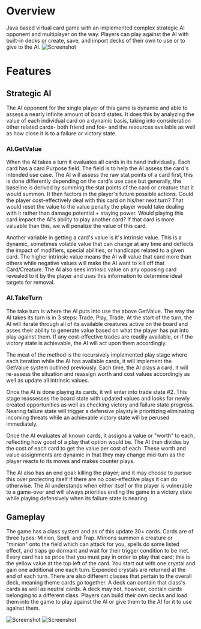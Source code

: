 # Overview
Java based virtual card game with an implemented complex strategic AI opponent and multiplayer on the way. Players can play against the AI with built-in decks or create, save, and import decks of their own to use or to give to the AI.
![Screenshot](http://i68.tinypic.com/rr59n8.jpg)
# Features
## Strategic AI
The AI opponent for the single player of this game is dynamic and able to assess a nearly infinite amount of board states. It does this by analyzing the value of each individual card on a dynamic basis, taking into consideration other related cards- both friend and foe- and the resources available as well as how close it is to a failure or victory state.
### AI.GetValue
When the AI takes a turn it evaluates all cards in its hand individually. Each card has a card Purpose field. The field is to help the AI assess the card's intended use case. The AI will assess the raw stat points of a card first, this is done differently depending on the card's use case but generally, the baseline is derived by summing the stat points of the card or creature that it would summon. It then factors in the player's future possible actions. Could the player cost-effectively deal with this card on his/her next turn? That would reset the value to the value penalty the player would take dealing with it rather than damage potential + staying power. Would playing this card impact the AI's ability to play another card? If that card is more valuable than this, we will penalize the value of this card. 

Another variable in getting a card's value is it's intrinsic value. This is a dynamic, sometimes volatile value that can change at any time and deflects the impact of modifiers, special abilities, or handicaps related to a given card. The higher intrinsic value means the AI will value that card more than others while negative values will make the AI want to kill off that Card/Creature. The AI also sees intrinsic value on any opposing card revealed to it by the player and uses this information to determine ideal targets for removal.
### AI.TakeTurn
The take turn is where the AI puts into use the above GetValue. The way the AI takes its turn is in 3 steps: Trade, Play, Trade. At the start of the turn, the AI will iterate through all of its available creatures active on the board and asses their ability to generate value based on what the player has put into play against them. If any cost-effective trades are readily available, or if the victory state is achievable, the AI will act upon them accordingly.

The meat of the method is the recursively implemented play stage where each iteration while the AI has available cards, it will implement the GetValue system outlined previously. Each time, the AI plays a card, it will re-assess the situation and reassign worth and cost values accordingly as well as update all intrinsic values.

Once the AI is done playing its cards, it will enter into trade state #2. This stage reassesses the board state with updated values and looks for newly created opportunities as well as checking victory and failure state progress. Nearing failure state will trigger a defensive playstyle prioritizing eliminating incoming threats while an achievable victory state will be perused immediately.


Once the AI evaluates all known cards, it assigns a value or "worth" to each, reflecting how good of a play that option would be. The AI then divides by the cost of each card to get the value per cost of each. These worth and value assignments are dynamic in that they may change mid-turn as the player reacts to its moves and makes counter plays.

The AI also has an end goal: killing the player; and it may choose to pursue this over protecting itself if there are no cost-effective plays it can do otherwise. The AI understands when either itself or the player is vulnerable to a game-over and will always priorities ending the game in a victory state while playing defensively when its failure state is nearing.
## Gameplay
The game has a class system and as of this update 30+ cards. Cards are of three types: Minion, Spell, and Trap. Minions summon a creature or "minion" onto the field which can attack for you, spells do some listed effect, and traps go dormant and wait for their trigger condition to be met. Every card has as price that you must pay in order to play that card; this is the yellow value at the top left of the card. You start out with one crystal and gain one additional one each turn. Expended crystals are returned at the end of each turn. There are also different classes that pertain to the overall deck, meaning theme cards go together. A deck can contain that class's cards as well as neutral cards. A deck may not, however, contain cards belonging to a different class. Players can build their own decks and load them into the game to play against the AI or give them to the AI for it to use against them.

![Screenshot](http://i68.tinypic.com/15s0yue.png)
![Screenshot](http://i66.tinypic.com/23jliqc.png)
